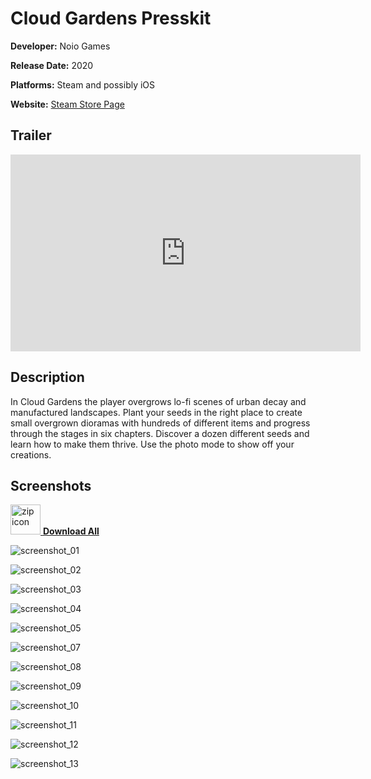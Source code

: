 # Cloud Gardens Presskit

**Developer:** Noio Games

**Release Date:** 2020

**Platforms:** Steam and possibly iOS

**Website:** [Steam Store Page](https://store.steampowered.com/app/1372320/Cloud_Gardens/)



## Trailer

<iframe width="560" height="315" src="https://www.youtube.com/embed/ght0J1EfHw0" frameborder="0" allow="accelerometer; autoplay; encrypted-media; gyroscope; picture-in-picture" allowfullscreen></iframe>

## Description

In Cloud Gardens the player overgrows lo-fi scenes of urban decay and manufactured landscapes. Plant your seeds in the right place to create small overgrown dioramas with hundreds of different items and progress through the stages in six chapters. Discover a dozen different seeds and learn how to make them thrive. Use the photo mode to show off your creations.



## Screenshots

[<img width="48" height="48" src="folder-zip.png" alt="zip icon"> **Download All**](images/cloud-gardens-screenshots.zip)

![screenshot_01](images/screenshot_01.png)

![screenshot_02](images/screenshot_02.png)

![screenshot_03](images/screenshot_03.png)

![screenshot_04](images/screenshot_04.png)

![screenshot_05](images/screenshot_05.png)

![screenshot_07](images/screenshot_07.png)

![screenshot_08](images/screenshot_08.png)

![screenshot_09](images/screenshot_09.png)

![screenshot_10](images/screenshot_10.png)

![screenshot_11](images/screenshot_11.png)

![screenshot_12](images/screenshot_12.png)

![screenshot_13](images/screenshot_13.png)

